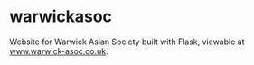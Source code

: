 # warwickasoc
Website for Warwick Asian Society built with Flask, viewable at www.warwick-asoc.co.uk.
